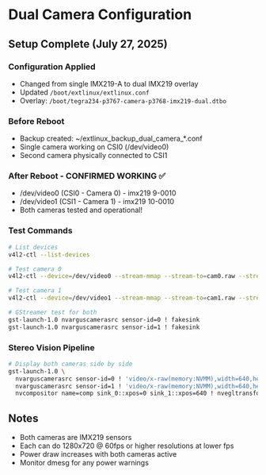 # Dual Camera Configuration

## Setup Complete (July 27, 2025)

### Configuration Applied
- Changed from single IMX219-A to dual IMX219 overlay
- Updated `/boot/extlinux/extlinux.conf`
- Overlay: `/boot/tegra234-p3767-camera-p3768-imx219-dual.dtbo`

### Before Reboot
- Backup created: ~/extlinux_backup_dual_camera_*.conf
- Single camera working on CSI0 (/dev/video0)
- Second camera physically connected to CSI1

### After Reboot - CONFIRMED WORKING ✅
- /dev/video0 (CSI0 - Camera 0) - imx219 9-0010
- /dev/video1 (CSI1 - Camera 1) - imx219 10-0010
- Both cameras tested and operational!

### Test Commands
```bash
# List devices
v4l2-ctl --list-devices

# Test camera 0
v4l2-ctl --device=/dev/video0 --stream-mmap --stream-to=cam0.raw --stream-count=1

# Test camera 1
v4l2-ctl --device=/dev/video1 --stream-mmap --stream-to=cam1.raw --stream-count=1

# GStreamer test for both
gst-launch-1.0 nvarguscamerasrc sensor-id=0 ! fakesink
gst-launch-1.0 nvarguscamerasrc sensor-id=1 ! fakesink
```

### Stereo Vision Pipeline
```bash
# Display both cameras side by side
gst-launch-1.0 \
  nvarguscamerasrc sensor-id=0 ! 'video/x-raw(memory:NVMM),width=640,height=480' ! nvvidconv ! queue ! comp.sink_0 \
  nvarguscamerasrc sensor-id=1 ! 'video/x-raw(memory:NVMM),width=640,height=480' ! nvvidconv ! queue ! comp.sink_1 \
  nvcompositor name=comp sink_0::xpos=0 sink_1::xpos=640 ! nvegltransform ! nveglglessink
```

## Notes
- Both cameras are IMX219 sensors
- Each can do 1280x720 @ 60fps or higher resolutions at lower fps
- Power draw increases with both cameras active
- Monitor dmesg for any power warnings